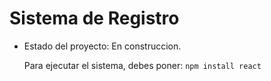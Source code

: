 <h1>Sistema de Registro</h1>

- Estado del proyecto: En construccion.

  Para ejecutar el sistema, debes poner:
  ```npm install react```

